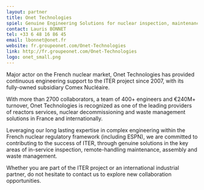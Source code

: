 ```yaml
---
layout: partner
title: Onet Technologies
spiel: Genuine Engineering Solutions for nuclear inspection, maintenance, assembly and waste management, tailored to the French regulation and codes.
contact: Lauris BONNET
tel: +33 6 48 16 86 45
email: lbonnet@onet.fr
website: fr.groupeonet.com/Onet-Technologies
link: http://fr.groupeonet.com/Onet-Technologies
logo: onet_small.png
---
```


Major actor on the French nuclear market, Onet Technologies has provided continuous engineering support to the ITER project since 2007, with its fully-owned subsidiary Comex Nucléaire.

With more than 2700 collaborators, a team of 400+ engineers and €240M+ turnover, Onet Technologies is recognized as one of the leading providers of reactors services, nuclear decommissioning and waste management solutions in France and internationally.

Leveraging our long lasting expertise in complex engineering within the French nuclear regulatory framework (including ESPN), we are committed to contributing to the success of ITER, through genuine solutions in the key areas of in-service inspection, remote-handling maintenance, assembly and waste management.

Whether you are part of the ITER project or an international industrial partner, do not hesitate to contact us to explore new collaboration opportunities.